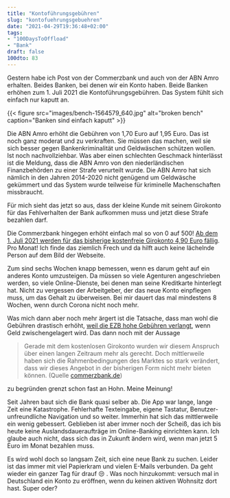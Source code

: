 ```yaml
---
title: "Kontoführungsgebühren"
slug: "kontofuehrungsgebuehren"
date: "2021-04-29T19:36:48+02:00"
tags: 
- "100DaysToOffload"
- "Bank"
draft: false
100dto: 83
---
```


Gestern habe ich Post von der Commerzbank und auch von der ABN Amro erhalten. Beides Banken, bei denen wir ein Konto haben. Beide Banken erhöhen zum 1. Juli 2021 die Kontoführungsgebühren. Das System fühlt sich einfach nur kaputt an.

{{< figure src="images/bench-1564579_640.jpg" alt="broken bench" caption="Banken sind einfach kaputt" >}}

Die ABN Amro erhöht die Gebühren von 1,70 Euro auf 1,95 Euro. Das ist noch ganz moderat und zu verkraften. Sie müssen das machen, weil sie sich besser gegen Bankenkriminalität und Geldwäschen schützen wollen. Ist noch nachvollziehbar. Was aber einen schlechten Geschmack hinterlässt ist die Meldung, dass die ABN Amro von den niederländischen Finanzbehörden zu einer Strafe verurteilt wurde. Die ABN Amro hat sich nämlich in den Jahren 2014-2020 nicht genügend um Geldwäsche gekümmert und das System wurde teilweise für kriminelle Machenschaften missbraucht.

Für mich sieht das jetzt so aus, dass der kleine Kunde mit seinem Girokonto für das Fehlverhalten der Bank aufkommen muss und jetzt diese Strafe bezahlen darf.

Die Commerzbank hingegen erhöht einfach mal so von 0 auf 500! [Ab dem 1. Juli 2021 werden für das bisherige kostenfreie Girokonto 4,90 Euro fällig](https://www.commerzbank.de/portal/de/seiten/wechselinfo/inhalt/startseite/wechselinfo.html). Pro Monat! Ich finde das ziemlich Frech und da hilft auch keine lächelnde Person auf dem Bild der Webseite.

Zum sind sechs Wochen knapp bemessen, wenn es darum geht auf ein anderes Konto umzusteigen. Da müssen so viele Agenturen angeschrieben werden, so viele Online-Dienste, bei denen man seine Kreditkarte hinterlegt hat. Nicht zu vergessen der Arbeitgeber, der das neue Konto einpflegen muss, um das Gehalt zu überweisen. Bei mir dauert das mal mindestens 8 Wochen, wenn durch Corona nicht noch mehr.

Was mich dann aber noch mehr ärgert ist die Tatsache, dass man wohl die Gebühren drastisch erhöht, [weil die EZB hohe Gebühren verlangt](https://www.focus.de/finanzen/geldanlage/strafzinsen-erstes-geldhaus-verlangt-gebuehr-von-einem-prozent_id_13091864.html), wenn Geld zwischengelagert wird. Das dann noch mit der Aussage

> Gerade mit dem kostenlosen Girokonto wurden wir diesem Anspruch über einen langen Zeitraum mehr als gerecht. Doch mittlerweile haben sich die Rahmenbedingungen des Marktes so stark verändert, dass wir dieses Angebot in der bisherigen Form nicht mehr bieten können. (Quelle [commerzbank.de](https://www.commerzbank.de/portal/de/seiten/wechselinfo/inhalt/startseite/wechselinfo.html))

zu begründen grenzt schon fast an Hohn. Meine Meinung!

Seit Jahren baut sich die Bank quasi selber ab. Die App war lange, lange Zeit eine Katastrophe. Fehlerhafte Texteingabe, eigene Tastatur, Benutzer-unfreundliche Navigation und so weiter. Immerhin hat sich das mittlerweile ein wenig gebessert. Geblieben ist aber immer noch der Scheiß, das ich bis heute keine Auslandsdaueraufträge im Online-Banking einrichten kann. Ich glaube auch nicht, dass sich das in Zukunft ändern wird, wenn man jetzt 5 Euro im Monat bezahlen muss.

Es wird wohl doch so langsam Zeit, sich eine neue Bank zu suchen. Leider ist das immer mit viel Papierkram und vielen E-Mails verbunden. Da geht wieder ein ganzer Tag für drauf :unamused: . Was noch hinzukommt: versuch mal in Deutschland ein Konto zu eröffnen, wenn du keinen aktiven Wohnsitz dort hast. Super oder?
